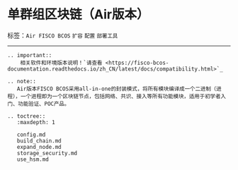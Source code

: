 # 单群组区块链（Air版本）


标签：``Air FISCO BCOS`` ``扩容`` ``配置`` ``部署工具`` 

------------

```eval_rst
.. important::
    相关软件和环境版本说明！`请查看 <https://fisco-bcos-documentation.readthedocs.io/zh_CN/latest/docs/compatibility.html>`_
```

```eval_rst
.. note::
   Air版本FISCO BCOS采用all-in-one的封装模式，将所有模块编译成一个二进制（进程），一个进程即为一个区块链节点，包括网络、共识、接入等所有功能模块，适用于初学者入门、功能验证、POC产品。
```


```eval_rst
.. toctree::
   :maxdepth: 1

   config.md
   build_chain.md
   expand_node.md
   storage_security.md
   use_hsm.md
```
